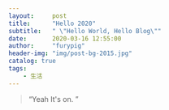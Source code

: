 ```yaml
---
layout:     post
title:      "Hello 2020"
subtitle:   " \"Hello World, Hello Blog\""
date:       2020-03-16 12:55:00
author:     "furypig"
header-img: "img/post-bg-2015.jpg"
catalog: true
tags:
    - 生活
---
```


> “Yeah It's on. ”


